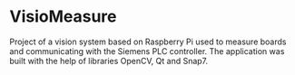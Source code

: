 # VisioMeasure
Project of a vision system based on Raspberry Pi used to measure boards and communicating with the Siemens PLC controller. The application was built with the help of libraries OpenCV, Qt and Snap7.
